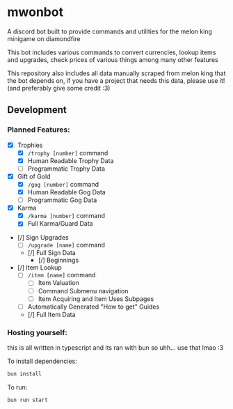 # mwonbot

A discord bot built to provide commands and utilities for the melon king minigame on diamondfire

This bot includes various commands to convert currencies, lookup items and upgrades, check prices of various things among many other features

This repository also includes all data manually scraped from melon king that the bot depends on, if you have a project that needs this data, please use it! (and preferably give some credit :3)

## Development
### Planned Features:
- [x] Trophies
    - [x] `/trophy [number]` command
    - [x] Human Readable Trophy Data
    - [ ] Programmatic Trophy Data
- [x] Gift of Gold
    - [x] `/gog [number]` command
    - [x] Human Readable Gog Data
    - [ ] Programmatic Gog Data
- [x] Karma
    - [x] `/karma [number]` command
    - [x] Full Karma/Guard Data
- [/] Sign Upgrades
    - [ ] `/upgrade [name]` command
    - [/] Full Sign Data
        - [/] Beginnings
- [/] Item Lookup
    - [ ] `/item [name]` command
        - [ ] Item Valuation
        - [ ] Command Submenu navigation
        - [ ] Item Acquiring and Item Uses Subpages
    - [ ] Automatically Generated "How to get" Guides
    - [/] Full Item Data

### Hosting yourself:

this is all written in typescript and its ran with bun so uhh... use that lmao :3

To install dependencies:

```bash
bun install
```

To run:

```bash
bun run start
```